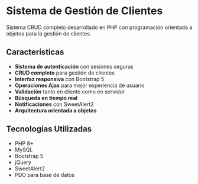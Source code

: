 # Sistema de Gestión de Clientes

Sistema CRUD completo desarrollado en PHP con programación orientada a objetos para la gestión de clientes.

## Características

- **Sistema de autenticación** con sesiones seguras
- **CRUD completo** para gestión de clientes
- **Interfaz responsiva** con Bootstrap 5
- **Operaciones Ajax** para mejor experiencia de usuario
- **Validación** tanto en cliente como en servidor
- **Búsqueda en tiempo real**
- **Notificaciones** con SweetAlert2
- **Arquitectura orientada a objetos**

## Tecnologías Utilizadas

- PHP 8+
- MySQL
- Bootstrap 5
- jQuery
- SweetAlert2
- PDO para base de datos
